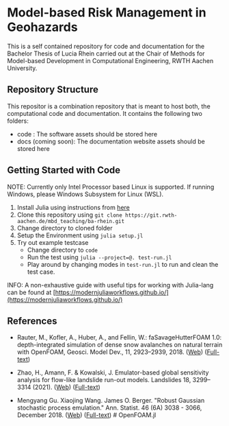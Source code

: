 # Model-based Risk Management in Geohazards

This is a self contained repository for code and documentation for the Bachelor Thesis of Lucia Rhein carried out at the Chair of Methods for Model-based Development in Computational Engineering, RWTH Aachen University.

## Repository Structure
This repositor is a combination repository that is meant to host both, the computational code and documentation. It contains the following two folders:
- code : The software assets should be stored here
- docs (coming soon): The documentation website assets should be stored here

## Getting Started with Code
NOTE: Currently only Intel Processor based Linux is supported. If running Windows, please Windows Subsystem for Linux (WSL).

1. Install Julia using instructions from [here](https://julialang.org/downloads/)
2. Clone this repository using `git clone https://git.rwth-aachen.de/mbd_teaching/ba-rhein.git`
3. Change directory to cloned folder
4. Setup the Environment using `julia setup.jl`
5. Try out example testcase 
    - Change directory to `code`
    - Run the test using `julia --project=@. test-run.jl`
    - Play around by changing modes in `test-run.jl` to run and clean the test case.

INFO: A non-exhaustive guide with useful tips for working with Julia-lang can be found at [https://modernjuliaworkflows.github.io/](https://modernjuliaworkflows.github.io/)
## References
- Rauter, M., Kofler, A., Huber, A., and Fellin, W.: faSavageHutterFOAM 1.0: depth-integrated simulation of dense snow avalanches on natural terrain with OpenFOAM, Geosci. Model Dev., 11, 2923–2939, 2018. ([Web](https://doi.org/10.5194/gmd-11-2923-2018)) ([Full-text](https://gmd.copernicus.org/articles/11/2923/2018/gmd-11-2923-2018.pdf))

- Zhao, H., Amann, F. & Kowalski, J. Emulator-based global sensitivity analysis for flow-like landslide run-out models. Landslides 18, 3299–3314 (2021). ([Web](https://doi.org/10.1007/s10346-021-01690-w)) ([Full-text](https://link.springer.com/content/pdf/10.1007/s10346-021-01690-w.pdf))

-  Mengyang Gu. Xiaojing Wang. James O. Berger. "Robust Gaussian stochastic process emulation." Ann. Statist. 46 (6A) 3038 - 3066, December 2018. ([Web](https://doi.org/10.1214/17-AOS1648)) ([Full-text](https://projecteuclid.org/journalArticle/Download?urlId=10.1214%2F17-AOS1648)) # OpenFOAM.jl
